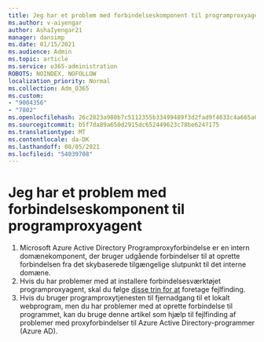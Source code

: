 ```yaml
---
title: Jeg har et problem med forbindelseskomponent til programproxyagent
ms.author: v-aiyengar
author: AshaIyengar21
manager: dansimp
ms.date: 01/15/2021
ms.audience: Admin
ms.topic: article
ms.service: o365-administration
ROBOTS: NOINDEX, NOFOLLOW
localization_priority: Normal
ms.collection: Adm_O365
ms.custom:
- "9004356"
- "7802"
ms.openlocfilehash: 26c2823a980b7c5112355b33499489f3d2fad9f4033c4a665a0e423a80ef85c6
ms.sourcegitcommit: b5f7da89a650d2915dc652449623c78be6247175
ms.translationtype: MT
ms.contentlocale: da-DK
ms.lasthandoff: 08/05/2021
ms.locfileid: "54039708"
---
```

# <a name="im-having-a-problem-with-the-application-proxy-agent-connector"></a>Jeg har et problem med forbindelseskomponent til programproxyagent

1. Microsoft Azure Active Directory Programproxyforbindelse er en intern domænekomponent, der bruger udgående forbindelser til at oprette forbindelsen fra det skybaserede tilgængelige slutpunkt til det interne domæne.
1. Hvis du har problemer med at installere forbindelsesværktøjet programproxyagent, skal du følge [disse trin for at](https://docs.microsoft.com/azure/active-directory/application-proxy-connector-installation-problem/?WT.mc_id=UI_AAD_Enterprise_Apps_Support_L2_Overview) foretage fejlfinding.
1. Hvis du bruger programproxytjenesten til fjernadgang til et lokalt webprogram, men du har problemer [](https://docs.microsoft.com/azure/active-directory/manage-apps/application-proxy-debug-connectors) med at oprette forbindelse til programmet, kan du bruge denne artikel som hjælp til fejlfinding af problemer med proxyforbindelser til Azure Active Directory-programmer (Azure AD).